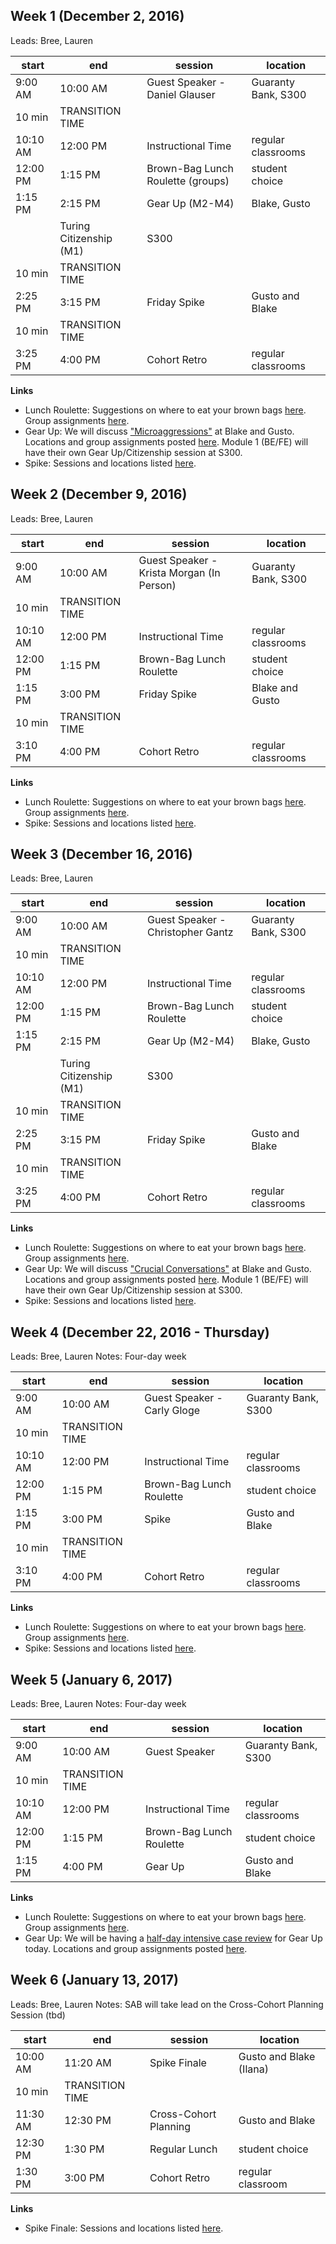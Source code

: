 ## Week 1 (December 2, 2016)
Leads: Bree, Lauren

start | end | session | location
------------- | -------- | -------- | ---
9:00 AM | 10:00 AM | Guest Speaker - Daniel Glauser | Guaranty Bank, S300
 | 10 min | TRANSITION TIME |
10:10 AM | 12:00 PM | Instructional Time | regular classrooms
12:00 PM | 1:15 PM | Brown-Bag Lunch Roulette (groups)| student choice  
1:15 PM | 2:15 PM | Gear Up (M2-M4) | Blake, Gusto
| | Turing Citizenship (M1) | S300
 | 10 min | TRANSITION TIME |
2:25 PM | 3:15 PM | Friday Spike | Gusto and Blake
 | 10 min | TRANSITION TIME |
3:25 PM | 4:00 PM | Cohort Retro | regular classrooms

**Links**
* Lunch Roulette: Suggestions on where to eat your brown bags [here](http://goo.gl/mHcSpv). Group assignments [here](https://github.com/turingschool/interdisciplinary-planning/blob/master/groups/20161202.markdown).
* Gear Up: We will discuss ["Microaggressions"](https://github.com/turingschool/gear-up/blob/master/microaggressions.markdown) at Blake and Gusto. Locations and group assignments posted [here](https://github.com/turingschool/interdisciplinary-planning/blob/master/groups/20161202.markdown). Module 1 (BE/FE) will have their own Gear Up/Citizenship session at S300.
* Spike: Sessions and locations listed [here](https://docs.google.com/spreadsheets/d/1K5JRLoSOHwv4SqE3B6uuXNFuZ9chn3Xop_9fpB9Wyh4/edit?usp=sharing).


## Week 2 (December 9, 2016)
Leads: Bree, Lauren

start | end | session | location
-------------|--------|--------|---
9:00 AM | 10:00 AM | Guest Speaker - Krista Morgan (In Person) | Guaranty Bank, S300
 | 10 min | TRANSITION TIME |
10:10 AM | 12:00 PM | Instructional Time | regular classrooms
12:00 PM | 1:15 PM | Brown-Bag Lunch Roulette | student choice
1:15 PM | 3:00 PM | Friday Spike | Blake and Gusto
 | 10 min | TRANSITION TIME |
3:10 PM | 4:00 PM | Cohort Retro | regular classrooms

**Links**
* Lunch Roulette: Suggestions on where to eat your brown bags [here](http://goo.gl/mHcSpv). Group assignments [here](https://github.com/turingschool/interdisciplinary-planning/blob/master/groups/20161209.markdown).
* Spike: Sessions and locations listed [here](https://docs.google.com/spreadsheets/d/1K5JRLoSOHwv4SqE3B6uuXNFuZ9chn3Xop_9fpB9Wyh4/edit?usp=sharing).


## Week 3 (December 16, 2016)
Leads: Bree, Lauren

start | end | session | location
-------------|--------|--------|---
9:00 AM | 10:00 AM | Guest Speaker - Christopher Gantz | Guaranty Bank, S300
 | 10 min | TRANSITION TIME |
10:10 AM | 12:00 PM | Instructional Time | regular classrooms
12:00 PM | 1:15 PM | Brown-Bag Lunch Roulette | student choice
1:15 PM | 2:15 PM | Gear Up (M2-M4) | Blake, Gusto
| | Turing Citizenship (M1) | S300
 | 10 min | TRANSITION TIME |
2:25 PM | 3:15 PM | Friday Spike | Gusto and Blake
 | 10 min | TRANSITION TIME |
3:25 PM | 4:00 PM | Cohort Retro | regular classrooms

**Links**
* Lunch Roulette: Suggestions on where to eat your brown bags [here](http://goo.gl/mHcSpv). Group assignments [here](https://github.com/turingschool/interdisciplinary-planning/blob/master/groups/20161216.markdown).
* Gear Up: We will discuss ["Crucial Conversations"](https://github.com/turingschool/gear-up/blob/master/crucial_conversations.markdown) at Blake and Gusto. Locations and group assignments posted [here](https://github.com/turingschool/interdisciplinary-planning/blob/master/groups/20161216.markdown). Module 1 (BE/FE) will have their own Gear Up/Citizenship session at S300.
* Spike: Sessions and locations listed [here](https://docs.google.com/spreadsheets/d/1K5JRLoSOHwv4SqE3B6uuXNFuZ9chn3Xop_9fpB9Wyh4/edit?usp=sharing).


## Week 4 (December 22, 2016 - Thursday)
Leads: Bree, Lauren
Notes: Four-day week  

start | end | session | location
-------------|--------|--------|---
9:00 AM | 10:00 AM | Guest Speaker - Carly Gloge | Guaranty Bank, S300
 | 10 min | TRANSITION TIME |
10:10 AM | 12:00 PM | Instructional Time | regular classrooms
12:00 PM | 1:15 PM | Brown-Bag Lunch Roulette | student choice
1:15 PM | 3:00 PM | Spike | Gusto and Blake
 | 10 min | TRANSITION TIME |
3:10 PM | 4:00 PM | Cohort Retro | regular classrooms

**Links**
* Lunch Roulette: Suggestions on where to eat your brown bags [here](http://goo.gl/mHcSpv). Group assignments [here](https://github.com/turingschool/interdisciplinary-planning/blob/master/groups/20161222.markdown).
* Spike: Sessions and locations listed [here](https://docs.google.com/spreadsheets/d/1K5JRLoSOHwv4SqE3B6uuXNFuZ9chn3Xop_9fpB9Wyh4/edit?usp=sharing).


## Week 5 (January 6, 2017)
Leads: Bree, Lauren
Notes: Four-day week  

start | end | session | location
-------------|--------|--------|---
9:00 AM | 10:00 AM | Guest Speaker | Guaranty Bank, S300
 | 10 min | TRANSITION TIME |
10:10 AM | 12:00 PM | Instructional Time | regular classrooms
12:00 PM | 1:15 PM | Brown-Bag Lunch Roulette | student choice
1:15 PM | 4:00 PM | Gear Up | Gusto and Blake

**Links**
* Lunch Roulette: Suggestions on where to eat your brown bags [here](http://goo.gl/mHcSpv). Group assignments [here](https://github.com/turingschool/interdisciplinary-planning/blob/master/groups/20170106.markdown).
* Gear Up: We will be having a [half-day intensive case review](https://github.com/turingschool/gear-up/blob/master/cases/lambda_conference.markdown) for Gear Up today. Locations and group assignments posted [here](https://github.com/turingschool/interdisciplinary-planning/blob/master/groups/20170106.markdown).


## Week 6 (January 13, 2017)
Leads: Bree, Lauren
Notes: SAB will take lead on the Cross-Cohort Planning Session (tbd)

start | end | session | location
-------------|--------|--------|---
10:00 AM | 11:20 AM | Spike Finale | Gusto and Blake (Ilana)
 | 10 min | TRANSITION TIME |
11:30 AM | 12:30 PM | Cross-Cohort Planning | Gusto and Blake
12:30 PM | 1:30 PM | Regular Lunch | student choice
1:30 PM | 3:00 PM | Cohort Retro | regular classroom

**Links**
* Spike Finale: Sessions and locations listed [here](https://docs.google.com/spreadsheets/d/1K5JRLoSOHwv4SqE3B6uuXNFuZ9chn3Xop_9fpB9Wyh4/edit?usp=sharing).
